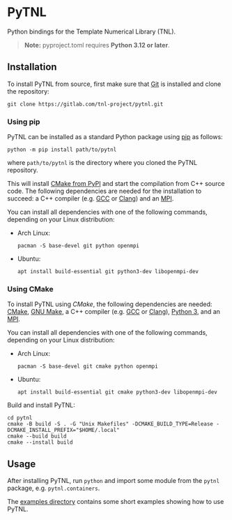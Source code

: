 # PyTNL

Python bindings for the Template Numerical Library (TNL).

> **Note:** pyproject.toml requires **Python 3.12 or later**.

## Installation

To install PyTNL from source, first make sure that [Git](https://git-scm.com/)
is installed and clone the repository:

    git clone https://gitlab.com/tnl-project/pytnl.git

### Using pip

PyTNL can be installed as a standard Python package using
[pip](https://pip.pypa.io/en/latest/getting-started/) as follows:

    python -m pip install path/to/pytnl

where `path/to/pytnl` is the directory where you cloned the PyTNL repository.

This will install [CMake from PyPI](https://pypi.org/project/cmake/) and start
the compilation from C++ source code. The following dependencies are needed for
the installation to succeed: a C++ compiler (e.g. [GCC](https://gcc.gnu.org/)
or [Clang](https://clang.llvm.org/)) and an [MPI](https://www.mpi-forum.org/).

You can install all dependencies with one of the following commands, depending
on your Linux distribution:

- Arch Linux:

      pacman -S base-devel git python openmpi

- Ubuntu:

      apt install build-essential git python3-dev libopenmpi-dev

### Using CMake

To install PyTNL using _CMake_, the following dependencies are needed:
[CMake](https://cmake.org/), [GNU Make](https://www.gnu.org/software/make/),
a C++ compiler (e.g. [GCC](https://gcc.gnu.org/) or [Clang](https://clang.llvm.org/)),
[Python 3](https://www.python.org/), and an [MPI](https://www.mpi-forum.org/).

You can install all dependencies with one of the following commands, depending
on your Linux distribution:

- Arch Linux:

      pacman -S base-devel git cmake python openmpi

- Ubuntu:

      apt install build-essential git cmake python3-dev libopenmpi-dev

Build and install PyTNL:

    cd pytnl
    cmake -B build -S . -G "Unix Makefiles" -DCMAKE_BUILD_TYPE=Release -DCMAKE_INSTALL_PREFIX="$HOME/.local"
    cmake --build build
    cmake --install build

## Usage

After installing PyTNL, run `python` and import some module from the `pytnl`
package, e.g. `pytnl.containers`.

The [examples directory](./examples/) contains some short examples showing how
to use PyTNL.

